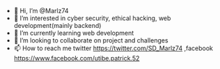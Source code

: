 - 👋 Hi, I’m @Marlz74
- 👀 I’m interested in cyber security, ethical hacking, web development(mainly backend)
- 🌱 I’m currently learning web development
- 💞️ I’m looking to collaborate on project and challenges
- 📫 How to reach me twitter https://twitter.com/SD_Marlz74 ,facebook https://www.facebook.com/utibe.patrick.52 

<!---
Marlz74/Marlz74 is a ✨ special ✨ repository because its `README.md` (this file) appears on your GitHub profile.
You can click the Preview link to take a look at your changes.
--->
